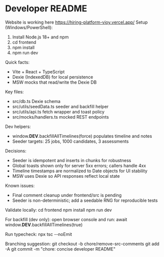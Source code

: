# Developer README
Website is working here https://hiring-platform-vioy.vercel.app/
Setup (Windows/PowerShell):
1. Install Node.js 18+ and npm
2. cd frontend
3. npm install
4. npm run dev

Quick facts:
- Vite + React + TypeScript
- Dexie (IndexedDB) for local persistence
- MSW mocks that read/write the Dexie DB

Key files:
- src/db.ts Dexie schema
- src/utils/seedData.ts seeder and backfill helper
- src/utils/api.ts fetch wrapper and toast policy
- src/mocks/handlers.ts mocked REST endpoints

Dev helpers:
- window.__DEV__.backfillAllTimelines(force) populates timeline and notes
- Seeder targets: 25 jobs, 1000 candidates, 3 assessments

Decisions:
- Seeder is idempotent and inserts in chunks for robustness
- Global toasts shown only for server 5xx errors; callers handle 4xx
- Timeline timestamps are normalized to Date objects for UI stability
- MSW uses Dexie so API responses reflect local state

Known issues:
- Final comment cleanup under frontend/src is pending
- Seeder is non-deterministic; add a seedable RNG for reproducible tests

Validate locally:
cd frontend
npm install
npm run dev

For backfill (dev only): open browser console and run:
await window.__DEV__.backfillAllTimelines(true)

Run typecheck:
npx tsc --noEmit

Branching suggestion:
git checkout -b chore/remove-src-comments
git add -A
git commit -m "chore: concise developer README"
